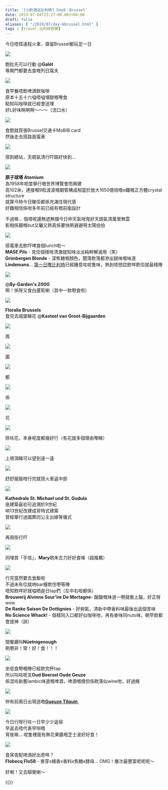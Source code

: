 ```yaml
---
title: '[小酌酒巡比利時] Day6：Brussel'
date: 2019-07-04T23:27:00.001+08:00
draft: false
aliases: [ "/2019/07/day-6brussel.html" ]
tags : [travel-比利時荷蘭]
---
```


今日唔搭遠程火車，齋留Brussel都玩足一日  

![](/images/belgium6z1.jpg)

飽肚先可以行動 @**Galét**  
等開門都要去食嘅列日窩夫

![](/images/belgium6z2.jpg)

食早餐唔飲啤酒飲咖啡  
原本十五十六嗌唔嗌埋甜嘅嚟食  
點知叫咖啡就已經會送埋  
好L好味啊啊啊～～～（流口水）  

![](/images/belgium6z3.jpg)

食飽就買張Brussel交通卡MoBIB card  
然後走去搭路面電車  

![](/images/belgium6z4.jpg)

搭到總站，天朗氣清行吓路好快到...  

![](/images/belgium6z5.jpg)

**原子球塔 Atomium**  
為1958年呢度舉行嘅世界博覽會而興建  
高102米，連接嗰9粒波波嘅鋼管構成相當於放大1650億倍嘅α鐵嘅正方體crystal structure  
就算今時今日睇佢都係充滿住現代感  
好難相信係咁多年前已經有嘅前衛設計  
  
不過嘛... 個塔呢邊無遮無擋今日仲天氣咁鬼好天朗氣清萬里無雲  
影相係靚嘅but又曬又熱真係要快啲避避呀太陽伯伯  

![](/images/belgium6z6.jpg)

搭電車去飲吓啤食個lunch啦～  
**MASE Pils** - 見佢個樣咁清澈就知味淡淡純粹解渴用（笑）  
**Grimbergen Blonde** - 深焦糖嘅顏色，聞落飲落都滲出甜味嘅味道  
**Lindemans**... [第一日嚟比利時](https://hidie.net/belgium1/)已經鍾意咗呢隻味，熱到唔想諗飲咩飲佢就最穩陣  

![](/images/belgium6z7.jpg)

@**By-Garden's 2000**  
啊！係呀又食白蘆筍喇（其中一款嘢食啦）  

![](/images/belgium6z8.jpg)

**Floralia Brussels**  
食完去城堡睇花 @**Kasteel van Groot-Bijgaarden**  

![](/images/belgium6z9.jpg)

周  

![](/images/belgium6z10.jpg)

圍  

![](/images/belgium6z11.jpg)

都  

![](/images/belgium6z12.jpg)

係  

![](/images/belgium6z13.jpg)

花  

![](/images/belgium6z14.jpg)

除咗花，本身呢度都幾好行（有花就多個理由嚟睇）  

![](/images/belgium6z15.jpg)

上塔頂睇可以望到遠一遠  

![](/images/belgium6z16.jpg)

舒舒服服咁行完就搭火車返中部  

![](/images/belgium6z17.jpg)

**Kathedrale St. Michael und St. Gudula**  
座建築最初可追溯於9世紀  
响13世紀改建成哥特式建築  
曾經舉行過國葬同公主出嫁等儀式  

![](/images/belgium6z18.jpg)

再周街行吓  

![](/images/belgium6z19.jpg)

同埋買「手信」，**Mary**啲朱古力好好食㗎（超推薦）  

![](/images/belgium6z20.jpg)

行完當然要去食飯啦  
不過未有位就响bar檯飲住嘢等陣  
唔知飲咩好就嗌晒是日tap們（左中右啦都係）  
**Brouwerij Alvinne Sour'ire De Mortagne**\- 酸酸嘅味道一嘢就衝上腦，好正呀wow  
**De Ranke Saison De Dottignies** \- 好夠氣，清新中帶香料味最後出返個苦味  
**No Science Whack!** \- 個樣同入口都好似咖啡咁，再有麥味同nuts味，朝早飲都會提神（誤）  

![](/images/belgium6z21.jpg)

間餐廳叫**Nüetnigenough**  
啲嘢非！常！好！食！！！  

![](/images/belgium6z22.jpg)

坐低食嘢嗰陣已經飲完杯tap  
所以叫咗呢支**Oud Beersel Oude Geuze**  
係混咗新舊lambic味道嘅啤酒，啤酒嘅樣但係飲落似wine咁，好過癮  

![](/images/belgium6z23.jpg)

仲有前兩日出現過嘅[**Gueuze Tilquin** ](https://hidie.net/belgium4/)  

![](/images/belgium6z24.jpg)

今日行呀行咗一日早少少返宿  
早返去唔代表早唞嘅  
宵夜嘛... 呢隻裡面有無花果醬嘅芝士波好好食！  

![](/images/belgium6z25.jpg)

食宵夜配啤酒好出奇咩？  
**Flobecq Flo58** - 麥芽x橘香x香料x焦糖x酵母... OMG！層次最豐富呢呢呢～  
  
  
好喇！又去瞓覺喇～  
  
{{<belgium>}}  
